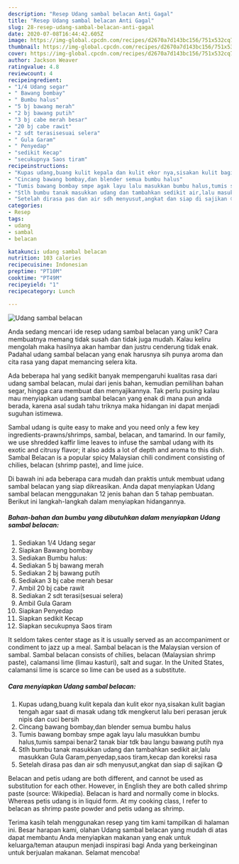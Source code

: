 ```yaml
---
description: "Resep Udang sambal belacan Anti Gagal"
title: "Resep Udang sambal belacan Anti Gagal"
slug: 28-resep-udang-sambal-belacan-anti-gagal
date: 2020-07-08T16:44:42.605Z
image: https://img-global.cpcdn.com/recipes/d2670a7d143bc156/751x532cq70/udang-sambal-belacan-foto-resep-utama.jpg
thumbnail: https://img-global.cpcdn.com/recipes/d2670a7d143bc156/751x532cq70/udang-sambal-belacan-foto-resep-utama.jpg
cover: https://img-global.cpcdn.com/recipes/d2670a7d143bc156/751x532cq70/udang-sambal-belacan-foto-resep-utama.jpg
author: Jackson Weaver
ratingvalue: 4.8
reviewcount: 4
recipeingredient:
- "1/4 Udang segar"
- " Bawang bombay"
- " Bumbu halus"
- "5 bj bawang merah"
- "2 bj bawang putih"
- "3 bj cabe merah besar"
- "20 bj cabe rawit"
- "2 sdt terasisesuai selera"
- " Gula Garam"
- " Penyedap"
- "sedikit Kecap"
- "secukupnya Saos tiram"
recipeinstructions:
- "Kupas udang,buang kulit kepala dan kulit ekor nya,sisakan kulit bagian tengah agar saat di masak udang tdk mengkerut lalu beri perasan jeruk nipis dan cuci bersih"
- "Cincang bawang bombay,dan blender semua bumbu halus"
- "Tumis bawang bombay smpe agak layu lalu masukkan bumbu halus,tumis sampai benar2 tanak biar tdk bau langu bawang putih nya"
- "Stlh bumbu tanak masukkan udang dan tambahkan sedikit air,lalu masukkan Gula Garam,penyedap,saos tiram,kecap dan koreksi rasa"
- "Setelah dirasa pas dan air sdh menyusut,angkat dan siap di sajikan 😋"
categories:
- Resep
tags:
- udang
- sambal
- belacan

katakunci: udang sambal belacan 
nutrition: 103 calories
recipecuisine: Indonesian
preptime: "PT10M"
cooktime: "PT49M"
recipeyield: "1"
recipecategory: Lunch

---
```



![Udang sambal belacan](https://img-global.cpcdn.com/recipes/d2670a7d143bc156/751x532cq70/udang-sambal-belacan-foto-resep-utama.jpg)

Anda sedang mencari ide resep udang sambal belacan yang unik? Cara membuatnya memang tidak susah dan tidak juga mudah. Kalau keliru mengolah maka hasilnya akan hambar dan justru cenderung tidak enak. Padahal udang sambal belacan yang enak harusnya sih punya aroma dan cita rasa yang dapat memancing selera kita.

Ada beberapa hal yang sedikit banyak mempengaruhi kualitas rasa dari udang sambal belacan, mulai dari jenis bahan, kemudian pemilihan bahan segar, hingga cara membuat dan menyajikannya. Tak perlu pusing kalau mau menyiapkan udang sambal belacan yang enak di mana pun anda berada, karena asal sudah tahu triknya maka hidangan ini dapat menjadi suguhan istimewa.

Sambal udang is quite easy to make and you need only a few key ingredients-prawns/shrimps, sambal, belacan, and tamarind. In our family, we use shredded kaffir lime leaves to infuse the sambal udang with its exotic and citrusy flavor; it also adds a lot of depth and aroma to this dish. Sambal Belacan is a popular spicy Malaysian chili condiment consisting of chilies, belacan (shrimp paste), and lime juice.


Di bawah ini ada beberapa cara mudah dan praktis untuk membuat udang sambal belacan yang siap dikreasikan. Anda dapat menyiapkan Udang sambal belacan menggunakan 12 jenis bahan dan 5 tahap pembuatan. Berikut ini langkah-langkah dalam menyiapkan hidangannya.

<!--inarticleads1-->

##### Bahan-bahan dan bumbu yang dibutuhkan dalam menyiapkan Udang sambal belacan:

1. Sediakan 1/4 Udang segar
1. Siapkan  Bawang bombay
1. Sediakan  Bumbu halus:
1. Sediakan 5 bj bawang merah
1. Sediakan 2 bj bawang putih
1. Sediakan 3 bj cabe merah besar
1. Ambil 20 bj cabe rawit
1. Sediakan 2 sdt terasi(sesuai selera)
1. Ambil  Gula Garam
1. Siapkan  Penyedap
1. Siapkan sedikit Kecap
1. Siapkan secukupnya Saos tiram


It seldom takes center stage as it is usually served as an accompaniment or condiment to jazz up a meal. Sambal belacan is the Malaysian version of sambal. Sambal belacan consists of chilies, belacan (Malaysian shrimp paste), calamansi lime (limau kasturi), salt and sugar. In the United States, calamansi lime is scarce so lime can be used as a substitute. 

<!--inarticleads2-->

##### Cara menyiapkan Udang sambal belacan:

1. Kupas udang,buang kulit kepala dan kulit ekor nya,sisakan kulit bagian tengah agar saat di masak udang tdk mengkerut lalu beri perasan jeruk nipis dan cuci bersih
1. Cincang bawang bombay,dan blender semua bumbu halus
1. Tumis bawang bombay smpe agak layu lalu masukkan bumbu halus,tumis sampai benar2 tanak biar tdk bau langu bawang putih nya
1. Stlh bumbu tanak masukkan udang dan tambahkan sedikit air,lalu masukkan Gula Garam,penyedap,saos tiram,kecap dan koreksi rasa
1. Setelah dirasa pas dan air sdh menyusut,angkat dan siap di sajikan 😋


Belacan and petis udang are both different, and cannot be used as substitution for each other. However, in English they are both called shrimp paste (source: Wikipedia). Belacan is hard and normally come in blocks. Whereas petis udang is in liquid form. At my cooking class, I refer to belacan as shrimp paste powder and petis udang as shrimp. 

Terima kasih telah menggunakan resep yang tim kami tampilkan di halaman ini. Besar harapan kami, olahan Udang sambal belacan yang mudah di atas dapat membantu Anda menyiapkan makanan yang enak untuk keluarga/teman ataupun menjadi inspirasi bagi Anda yang berkeinginan untuk berjualan makanan. Selamat mencoba!

